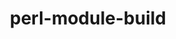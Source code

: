 ---
title: "perl-module-build"
layout: cache
categories: [package, v0.20.1]
meta: {"versions": ["0.4232"], "compilers": ["gcc@=11.1.0", "gcc@=11.3.0", "gcc@=7.3.1"], "oss": ["amzn2", "ubuntu20.04", "ubuntu22.04"], "platforms": ["linux"], "targets": ["aarch64", "neoverse_n1", "x86_64_v3"], "stacks": ["aws-ahug", "aws-ahug-aarch64", "e4s", "gpu-tests", "ml-linux-x86_64-rocm", "root"], "num_specs": 5, "num_specs_by_stack": {"aws-ahug-aarch64": 2, "root": 5, "aws-ahug": 1, "e4s": 1, "gpu-tests": 1, "ml-linux-x86_64-rocm": 1}}
spec_details: [{"hash": "k4eip63hygi7hm4nt4yotwqqp255heia", "compiler": "gcc@=7.3.1", "versions": ["0.4232"], "os": "amzn2", "platform": "linux", "target": "aarch64", "variants": ["build_system=perl"], "stacks": ["aws-ahug-aarch64", "root"], "size": "-", "tarball": "https://binaries.spack.io/v0.20.1/build_cache/linux-amzn2-aarch64/gcc-7.3.1/perl-module-build-0.4232/linux-amzn2-aarch64-gcc-7.3.1-perl-module-build-0.4232-k4eip63hygi7hm4nt4yotwqqp255heia.spack"}, {"hash": "ievmhipudnlgia4gptsr7lsdpeq7twlr", "compiler": "gcc@=7.3.1", "versions": ["0.4232"], "os": "amzn2", "platform": "linux", "target": "neoverse_n1", "variants": ["build_system=perl"], "stacks": ["aws-ahug-aarch64", "root"], "size": "-", "tarball": "https://binaries.spack.io/v0.20.1/build_cache/linux-amzn2-neoverse_n1/gcc-7.3.1/perl-module-build-0.4232/linux-amzn2-neoverse_n1-gcc-7.3.1-perl-module-build-0.4232-ievmhipudnlgia4gptsr7lsdpeq7twlr.spack"}, {"hash": "56juqzp5324y4pec6xp6yud3y4wcckmi", "compiler": "gcc@=7.3.1", "versions": ["0.4232"], "os": "amzn2", "platform": "linux", "target": "x86_64_v3", "variants": ["build_system=perl"], "stacks": ["root", "aws-ahug"], "size": "-", "tarball": "https://binaries.spack.io/v0.20.1/build_cache/linux-amzn2-x86_64_v3/gcc-7.3.1/perl-module-build-0.4232/linux-amzn2-x86_64_v3-gcc-7.3.1-perl-module-build-0.4232-56juqzp5324y4pec6xp6yud3y4wcckmi.spack"}, {"hash": "peo7sg2o243mpfoaiqfevnakh2p7jmlc", "compiler": "gcc@=11.1.0", "versions": ["0.4232"], "os": "ubuntu20.04", "platform": "linux", "target": "x86_64_v3", "variants": ["build_system=perl"], "stacks": ["root", "e4s", "gpu-tests"], "size": "-", "tarball": "https://binaries.spack.io/v0.20.1/build_cache/linux-ubuntu20.04-x86_64_v3/gcc-11.1.0/perl-module-build-0.4232/linux-ubuntu20.04-x86_64_v3-gcc-11.1.0-perl-module-build-0.4232-peo7sg2o243mpfoaiqfevnakh2p7jmlc.spack"}, {"hash": "4n67f3g4mmayc3ircs2zvrfq76c3kxwf", "compiler": "gcc@=11.3.0", "versions": ["0.4232"], "os": "ubuntu22.04", "platform": "linux", "target": "x86_64_v3", "variants": ["build_system=perl"], "stacks": ["root", "ml-linux-x86_64-rocm"], "size": "-", "tarball": "https://binaries.spack.io/v0.20.1/build_cache/linux-ubuntu22.04-x86_64_v3/gcc-11.3.0/perl-module-build-0.4232/linux-ubuntu22.04-x86_64_v3-gcc-11.3.0-perl-module-build-0.4232-4n67f3g4mmayc3ircs2zvrfq76c3kxwf.spack"}]
---